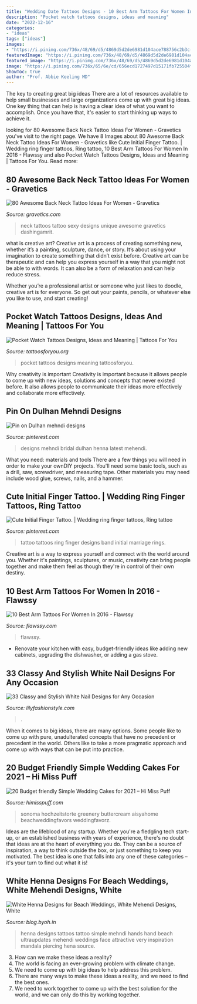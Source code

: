 ```yaml
---
title: "Wedding Date Tattoos Designs - 10 Best Arm Tattoos For Women In 2016"
description: "Pocket watch tattoos designs, ideas and meaning"
date: "2022-12-16"
categories:
- "ideas"
tags: ["ideas"]
images:
- "https://i.pinimg.com/736x/48/69/d5/4869d5d2de6981d104ace788756c2b3c--marriage-ring-tattoos-wedding-tattoo-rings.jpg"
featuredImage: "https://i.pinimg.com/736x/48/69/d5/4869d5d2de6981d104ace788756c2b3c--marriage-ring-tattoos-wedding-tattoo-rings.jpg"
featured_image: "https://i.pinimg.com/736x/48/69/d5/4869d5d2de6981d104ace788756c2b3c--marriage-ring-tattoos-wedding-tattoo-rings.jpg"
image: "https://i.pinimg.com/736x/65/6e/cd/656ecd1727497d15171fb725504fe6fd.jpg"
ShowToc: true
author: "Prof. Abbie Keeling MD"
---
```



The key to creating great big ideas
There are a lot of resources available to help small businesses and large organizations come up with great big ideas. One key thing that can help is having a clear idea of what you want to accomplish. Once you have that, it's easier to start thinking up ways to achieve it.

	

		
looking for 80 Awesome Back Neck Tattoo Ideas For Women - Gravetics you've visit to the right page. We have 8 Images about 80 Awesome Back Neck Tattoo Ideas For Women - Gravetics like Cute Initial Finger Tattoo. | Wedding ring finger tattoos, Ring tattoo, 10 Best Arm Tattoos For Women In 2016 - Flawssy and also Pocket Watch Tattoos Designs, Ideas and Meaning | Tattoos For You. Read more:
		
    
## 80 Awesome Back Neck Tattoo Ideas For Women - Gravetics

<img loading=lazy src="https://www.gravetics.com/wp-content/uploads/2016/11/Font-Tattoo-on-neck.jpg" onerror="this.onerror=null;this.src='https://tse3.mm.bing.net/th?id=OIP.gjuXliGaqgEb4NMZhWM0GAHaLl&amp;pid=15.1';" alt="80 Awesome Back Neck Tattoo Ideas For Women - Gravetics">

_Source: gravetics.com_

>neck tattoos tattoo sexy designs unique awesome gravetics dashingamrit. 

	

what is creative art?
Creative art is a process of creating something new, whether it’s a painting, sculpture, dance, or story. It’s about using your imagination to create something that didn’t exist before. 
Creative art can be therapeutic and can help you express yourself in a way that you might not be able to with words. It can also be a form of relaxation and can help reduce stress. 

Whether you’re a professional artist or someone who just likes to doodle, creative art is for everyone. So get out your paints, pencils, or whatever else you like to use, and start creating!

    
## Pocket Watch Tattoos Designs, Ideas And Meaning | Tattoos For You

<img loading=lazy src="https://www.tattoosforyou.org/wp-content/uploads/2013/11/Pocket-Watch-Tattoos.jpg" onerror="this.onerror=null;this.src='https://tse2.mm.bing.net/th?id=OIP.Llm2tbx5t6wNJtMJF0-QzgHaLH&amp;pid=15.1';" alt="Pocket Watch Tattoos Designs, Ideas and Meaning | Tattoos For You">

_Source: tattoosforyou.org_

>pocket tattoos designs meaning tattoosforyou. 

	

Why creativity is important
Creativity is important because it allows people to come up with new ideas, solutions and concepts that never existed before. It also allows people to communicate their ideas more effectively and collaborate more effectively.

    
## Pin On Dulhan Mehndi Designs

<img loading=lazy src="https://i.pinimg.com/736x/65/6e/cd/656ecd1727497d15171fb725504fe6fd.jpg" onerror="this.onerror=null;this.src='https://tse2.mm.bing.net/th?id=OIP.7xssohgXAKxTjDfzLQ03YgHaNM&amp;pid=15.1';" alt="Pin on Dulhan mehndi designs">

_Source: pinterest.com_

>designs mehndi bridal dulhan henna latest mehendi. 

	

What you need: materials and tools
There are a few things you will need in order to make your ownDIY projects. You'll need some basic tools, such as a drill, saw, screwdriver, and measuring tape. Other materials you may need include wood glue, screws, nails, and a hammer.

    
## Cute Initial Finger Tattoo. | Wedding Ring Finger Tattoos, Ring Tattoo

<img loading=lazy src="https://i.pinimg.com/736x/48/69/d5/4869d5d2de6981d104ace788756c2b3c--marriage-ring-tattoos-wedding-tattoo-rings.jpg" onerror="this.onerror=null;this.src='https://tse4.mm.bing.net/th?id=OIP.8H-Iv-grMluPuu5zYF7DSwDhEs&amp;pid=15.1';" alt="Cute Initial Finger Tattoo. | Wedding ring finger tattoos, Ring tattoo">

_Source: pinterest.com_

>tattoo tattoos ring finger designs band initial marriage rings. 

	

Creative art is a way to express yourself and connect with the world around you. Whether it's paintings, sculptures, or music, creativity can bring people together and make them feel as though they're in control of their own destiny.

    
## 10 Best Arm Tattoos For Women In 2016 - Flawssy

<img loading=lazy src="https://www.flawssy.com/wp-content/uploads/2016/06/Upper-Arm-Tattoo-Woman.jpg" onerror="this.onerror=null;this.src='https://tse4.mm.bing.net/th?id=OIP.nTZ_5ULSjxR6wtyk30kfzAHaKZ&amp;pid=15.1';" alt="10 Best Arm Tattoos For Women In 2016 - Flawssy">

_Source: flawssy.com_

>flawssy. 

	

- Renovate your kitchen with easy, budget-friendly ideas like adding new cabinets, upgrading the dishwasher, or adding a gas stove.

    
## 33 Classy And Stylish White Nail Designs For Any Occasion

<img loading=lazy src="https://lilyfashionstyle.com/wp-content/uploads/2021/05/20-5-683x1024.jpg" onerror="this.onerror=null;this.src='https://tse2.mm.bing.net/th?id=OIP.oOJf9nAj4FOnQll7QeBzYQHaLG&amp;pid=15.1';" alt="33 Classy and Stylish White Nail Designs for Any Occasion">

_Source: lilyfashionstyle.com_

>. 

	

When it comes to big ideas, there are many options. Some people like to come up with pure, unadulterated concepts that have no precedent or precedent in the world. Others like to take a more pragmatic approach and come up with ways that can be put into practice. 

    
## 20 Budget Friendly Simple Wedding Cakes For 2021 – Hi Miss Puff

<img loading=lazy src="https://www.himisspuff.com/wp-content/uploads/2019/11/budget-friendly-elegant-simple-wedding-cakes-23.jpg" onerror="this.onerror=null;this.src='https://tse4.mm.bing.net/th?id=OIP.n47iZX0yhrQJEqlfiCC-KQHaKH&amp;pid=15.1';" alt="20 Budget friendly Simple Wedding Cakes for 2021 – Hi Miss Puff">

_Source: himisspuff.com_

>sonoma hochzeitstorte greenery buttercream aisyahome beachweddingfavors weddingfavorz. 

	

Ideas are the lifeblood of any startup. Whether you're a fledgling tech start-up, or an established business with years of experience, there's no doubt that ideas are at the heart of everything you do. They can be a source of inspiration, a way to think outside the box, or just something to keep you motivated. The best idea is one that falls into any one of these categories – it's your turn to find out what it is!

    
## White Henna Designs For Beach Weddings, White Mehendi Designs, White

<img loading=lazy src="http://blog.byoh.in/wp-content/uploads/2016/06/best-white-heena-designs-161220156.jpg" onerror="this.onerror=null;this.src='https://tse4.mm.bing.net/th?id=OIP.vCcDfcCFZ5C_9mPEboMYdgHaJ4&amp;pid=15.1';" alt="White Henna Designs for Beach Weddings, White Mehendi Designs, White">

_Source: blog.byoh.in_

>henna designs tattoos tattoo simple mehndi hands hand beach ultraupdates mehendi weddings face attractive very inspiration mandala piercing hena source. 

	

3. How can we make these ideas a reality?
1. The world is facing an ever-growing problem with climate change. 
2. We need to come up with big ideas to help address this problem. 
3. There are many ways to make these ideas a reality, and we need to find the best ones. 
4. We need to work together to come up with the best solution for the world, and we can only do this by working together.

